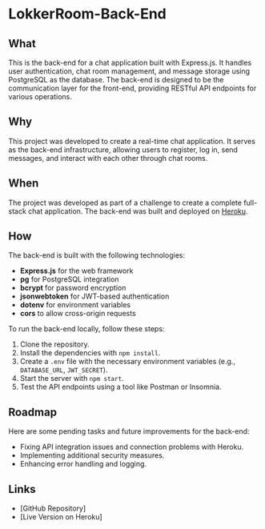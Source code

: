 # LokkerRoom-Back-End

## What
This is the back-end for a chat application built with Express.js. It handles user authentication, chat room management, and message storage using PostgreSQL as the database. The back-end is designed to be the communication layer for the front-end, providing RESTful API endpoints for various operations.

## Why
This project was developed to create a real-time chat application. It serves as the back-end infrastructure, allowing users to register, log in, send messages, and interact with each other through chat rooms.

## When
The project was developed as part of a challenge to create a complete full-stack chat application. The back-end was built and deployed on [Heroku](https://www.heroku.com/).

## How
The back-end is built with the following technologies:
- **Express.js** for the web framework
- **pg** for PostgreSQL integration
- **bcrypt** for password encryption
- **jsonwebtoken** for JWT-based authentication
- **dotenv** for environment variables
- **cors** to allow cross-origin requests

To run the back-end locally, follow these steps:
1. Clone the repository.
2. Install the dependencies with `npm install`.
3. Create a `.env` file with the necessary environment variables (e.g., `DATABASE_URL`, `JWT_SECRET`).
4. Start the server with `npm start`.
5. Test the API endpoints using a tool like Postman or Insomnia.


## Roadmap
Here are some pending tasks and future improvements for the back-end:
- Fixing API integration issues and connection problems with Heroku.
- Implementing additional security measures.
- Enhancing error handling and logging.

## Links
- [GitHub Repository]
- [Live Version on Heroku]
